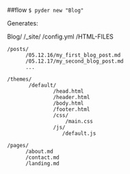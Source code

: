 ##flow
`$ pyder new "Blog"`

Generates:

Blog/
    /_site/
          /config.yml
          /HTML-FILES
    
    /posts/
          /05.12.16/my_first_blog_post.md
          /05.12.17/my_second_blog_post.md
          ...

    /themes/
           /default/
                   /head.html
                   /header.html
                   /body.html
                   /footer.html
                   /css/
                       /main.css
                   /js/
                      /default.js
            
    /pages/
          /about.md
          /contact.md
          /landing.md

